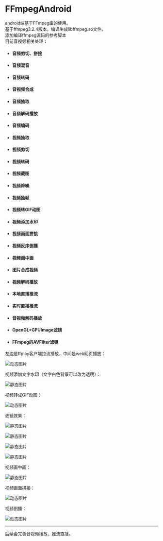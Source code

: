 # FFmpegAndroid
android端基于FFmpeg库的使用。<br>
基于ffmpeg3.2.4版本，编译生成libffmpeg.so文件。<br>
添加编译ffmpeg源码的参考脚本<br>
目前音视频相关处理：<br>

- #### 音频剪切、拼接
- #### 音频混音
- #### 音频转码
- #### 音视频合成
- #### 音频抽取
- #### 音频解码播放
- #### 音频编码
- #### 视频抽取
- #### 视频剪切
- #### 视频转码
- #### 视频截图
- #### 视频降噪
- #### 视频抽帧
- #### 视频转GIF动图
- #### 视频添加水印
- #### 视频画面拼接
- #### 视频反序倒播
- #### 视频画中画
- #### 图片合成视频
- #### 视频解码播放
- #### 本地直播推流
- #### 实时直播推流
- #### 音视频解码播放
- #### OpenGL+GPUImage滤镜
- #### FFmpeg的AVFilter滤镜


左边是ffplay客户端拉流播放，中间是web网页播放：

![动态图片](https://github.com/xufuji456/FFmpegAndroid/blob/master/gif/live.gif)

视频添加文字水印（文字白色背景可以改为透明）：

![静态图片](https://github.com/xufuji456/FFmpegAndroid/blob/master/picture/water_mark.png)

视频转成GIF动图：

![动态图片](https://github.com/xufuji456/FFmpegAndroid/blob/master/gif/VideoToGif.gif)

滤镜效果：

![静态图片](https://github.com/xufuji456/FFmpegAndroid/blob/master/picture/filter_balance.png)

![静态图片](https://github.com/xufuji456/FFmpegAndroid/blob/master/picture/filter_sketch.png)

![静态图片](https://github.com/xufuji456/FFmpegAndroid/blob/master/picture/filter_edge.png)

![静态图片](https://github.com/xufuji456/FFmpegAndroid/blob/master/picture/filter_grid.png)

视频画中画：

![静态图片](https://github.com/xufuji456/FFmpegAndroid/blob/master/picture/picture_in_picture.png)

视频画面拼接：

![动态图片](https://github.com/xufuji456/FFmpegAndroid/blob/master/gif/horizontal.gif)

视频倒播：

![动态图片](https://github.com/xufuji456/FFmpegAndroid/blob/master/gif/reverse.gif)

***

后续会完善音视频播放、推流直播。
<br><br>

